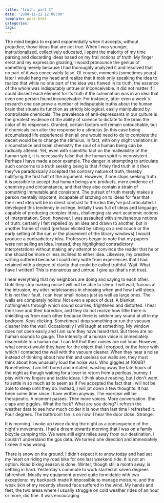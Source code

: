 ```yaml
---
title: "truth: part I"
date: "2008-11-22 12:00:00"
template: post.html
categories: 
tags: 
---
```


The mind begins to expand exponentially when it accepts, without prejudice, those ideas that are not true. When I was younger, institutionalized, collectively educated, I spent the majority of my time parsing and discarding ideas based on my frail notions of truth. My finger erect and my expression gloating, I would pronounce the genius of something merely because I had thoroughly analyzed it and resolved that no part of it was conceivably false. Of course, moments (sometimes years) later I would hang my head and realize that it took only speaking the idea to realize that while no one part of the idea was flawed in its truth, the essence of the whole was indisputably untrue or inconceivable. It did not matter if I could dissect each element for its truth if the culmination was in an idea that even one person found inconceivable. For instance, after even a week's research one can prove a number of indisputable truths about the human brain that situate its function as strictly biological, easily manipulated by controllable chemicals. The prevalence of anti-depressants in our culture is the greatest evidence of the ability of science to dictate to the brain the color of its responses. Granted, certain factors will remain untouchable, but if chemicals can alter the response to a stimulus (in this case being accumulated life experience) then all one would need to do to complete the deceit would be to change the stimulus. In fact, with only slight variations in circumstance and brain chemistry the soul of a human being can be radically altered. Yet, even with scientific fact on the malleability of the human spirit, it is necessarily false that the human spirit is inconsistent. Perhaps I have made a poor example. The danger in attempting to articulate such concerns to a truth seeking being is that if they find truth in it then they've paradoxically accepted the contrary nature of truth, thereby nullifying the first half of the argument. However, if one stops seeking truth it is possible to accept that human beings are products, mere evidence of chemistry and circumstance, and that they also contain a strain of something immutable and consistent. The pursuit of truth merely makes a person mentally impotent, incapable of latching on to ideas for fear that their next idea will be in direct contrast to the idea they've just articulated. I developed this tendency in college. Initially I was full of ideas and language, capable of producing complex ideas, challenging stalwart academic notions of interpretation. Soon, however, I was assaulted with simultaneous notions of truth: certainly I felt repelled by an idea and drawn to another, but in another frame of mind (perhaps elicited by sitting on a red couch or the early setting of the sun or the placement of the library windows) I would produce a contradictory idea. Professors began to note that my papers were not selling an idea. Instead, they highlighted contradictory interpretations without making any attempt to convince the reader that he or she should be more or less inclined to either idea. Likewise, my creative writing suffered because I could only write from experiences that I had retained with a degree of clarity that could be called truthful. Wait. What have I written? This is monstrous and untrue. I give up (that's not true). 
 
I hear everything that my neighbors are doing and saying to each other. Until they stop making noise I will not be able to sleep. I will wait, furious at the intrusion, my utter helplessness in choosing when and how I will sleep. It is not their fault. I can hear small noises just as well as large ones. The walls are completely hollow. Not even a speck of dust. A blanket nothingness through which sound scurries, frightened and distorted. I hear their love and their boredom, and they do not realize how little there is shielding us from each other because there is seldom any sound at all in my bedroom. Keys clicking. Sometimes I drop something or run the vacuum cleaner into the wall. Occasionally I will laugh at something. My window does not open easily and I am sure they have heard that. But there are no human sounds to gauge. The intensity of a human voice is immediately discernible to a human ear. I can tell that their noises are not loud. However, what context would they have for the object that I dropped, or the force with which I contacted the wall with the vacuum cleaner. When they hear a noise instead of thinking about how thin and useless our walls are, they must think about how unusually loud the noise was. Who giggles at 100dB? Nonetheless, I am left bored and irritated, wasting away the late hours of the night as though waiting for a lover to return from a perilous journey. I play with my fingers and tackle ideas. I think about reading, but I don't want to settle in so much as to seem as if I've accepted the fact that I will not be able to sleep until they do. Instead, I will jot down a few thoughts. It has been some time since I have written anyway. The exercise will be therapeutic. A moment passes. Then more voices. More conversation. She claps and giggles. What the fuck? What are you doing? I refresh the weather data to see how much colder it is now than last time I refreshed it. Four degrees. The bathroom fan is on now. I hear the door close. Strange. 

It is morning. I woke up twice during the night as a consequence of the night's movements. I had a dream towards morning that I was on a family bicycle camping trip. We were still eight miles away from our destination. I couldn't understand the gps data. We turned one direction and immediately I knew it was wrong. 

There is snow on the ground. I didn't expect it to snow today and had set my heart on riding my road bike for one last weekend ride. It is not an option. Road biking season is done. Winter, though still a month away, is settling in hard. Yesterday's commute to work started at seven degrees fahrenheit. Mostly my equipment proved quite formidable with two exceptions: my backpack made it impossible to manage moisture, and the weak skin of my recently shaved face suffered in the wind. My hands and feet, the two areas where I usually struggle on cold weather rides of an hour or more, did fine. It was encouraging.